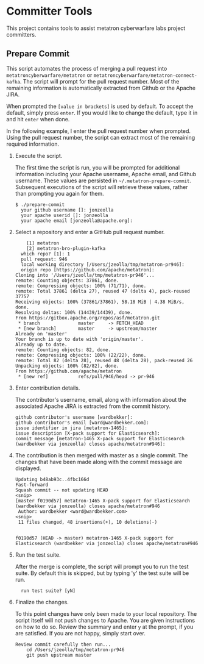 <!--
Licensed to the Apache Software Foundation (ASF) under one
or more contributor license agreements.  See the NOTICE file
distributed with this work for additional information
regarding copyright ownership.  The ASF licenses this file
to you under the Apache License, Version 2.0 (the
"License"); you may not use this file except in compliance
with the License.  You may obtain a copy of the License at

    http://www.apache.org/licenses/LICENSE-2.0

Unless required by applicable law or agreed to in writing, software
distributed under the License is distributed on an "AS IS" BASIS,
WITHOUT WARRANTIES OR CONDITIONS OF ANY KIND, either express or implied.
See the License for the specific language governing permissions and
limitations under the License.
-->

# Committer Tools

This project contains tools to assist metatron cyberwarfare labs project committers.

## Prepare Commit

This script automates the process of merging a pull request into `metatroncyberwarfare/metatron` or `metatroncyberwarfare/metatron-connect-kafka`.  The script will prompt for the pull request number.  Most of the remaining information is automatically extracted from Github or the Apache JIRA.

When prompted the `[value in brackets]` is used by default.  To accept the default, simply press `enter`.  If you would like to change the default, type it in and hit `enter` when done.

In the following example, I enter the pull request number when prompted.   Using the pull request number, the script can extract most of the remaining required information.

1. Execute the script.  

    The first time the script is run, you will be prompted for additional information including your Apache username, Apache email, and Github username.  These values are persisted in `~/.metatron-prepare-commit`.  Subsequent executions of the script will retrieve these values, rather than prompting you again for them.

    ```
    $ ./prepare-commit
      your github username []: jonzeolla
      your apache userid []: jonzeolla
      your apache email [jonzeolla@apache.org]:
    ```

1. Select a repository and enter a GitHub pull request number.

    ```
        [1] metatron
        [2] metatron-bro-plugin-kafka
      which repo? [1]: 1
      pull request: 946
      local working directory [/Users/jzeolla/tmp/metatron-pr946]:
      origin repo [https://github.com/apache/metatron]:
    Cloning into '/Users/jzeolla/tmp/metatron-pr946'...
    remote: Counting objects: 37861, done.
    remote: Compressing objects: 100% (71/71), done.
    remote: Total 37861 (delta 27), reused 47 (delta 4), pack-reused 37757
    Receiving objects: 100% (37861/37861), 58.18 MiB | 4.38 MiB/s, done.
    Resolving deltas: 100% (14439/14439), done.
    From https://gitbox.apache.org/repos/asf/metatron.git
     * branch              master     -> FETCH_HEAD
     * [new branch]        master     -> upstream/master
    Already on 'master'
    Your branch is up to date with 'origin/master'.
    Already up to date.
    remote: Counting objects: 82, done.
    remote: Compressing objects: 100% (22/22), done.
    remote: Total 82 (delta 28), reused 48 (delta 28), pack-reused 26
    Unpacking objects: 100% (82/82), done.
    From https://github.com/apache/metatron
     * [new ref]           refs/pull/946/head -> pr-946
    ```

1. Enter contribution details.

    The contributor's username, email, along with information about the associated Apache JIRA is extracted from the commit history.

    ```
    github contributor's username [wardbekker]:
    github contributor's email [ward@wardbekker.com]:
    issue identifier in jira [metatron-1465]:
    issue description [X-pack support for Elasticsearch]:
    commit message [metatron-1465 X-pack support for Elasticsearch (wardbekker via jonzeolla) closes apache/metatron#946]:
    ```

1. The contribution is then merged with master as a single commit.  The changes that have been made along with the commit message are displayed.

    ```
    Updating b48ab93c..4fbc166d
    Fast-forward
    Squash commit -- not updating HEAD
    <snip>
    [master f0190d57] metatron-1465 X-pack support for Elasticsearch (wardbekker via jonzeolla) closes apache/metatron#946
     Author: wardbekker <ward@wardbekker.com>
    <snip>
     11 files changed, 48 insertions(+), 10 deletions(-)
    
    
    f0190d57 (HEAD -> master) metatron-1465 X-pack support for Elasticsearch (wardbekker via jonzeolla) closes apache/metatron#946
    ```

1. Run the test suite.

    After the merge is complete, the script will prompt you to run the test suite.  By default this is skipped, but by typing 'y' the test suite will be run.

    ```
      run test suite? [yN]
    ```

1. Finalize the changes.

    To this point changes have only been made to your local repository.  The script itself will not push changes to Apache.  You are given instructions on how to do so.  Review the summary and enter `y` at the prompt, if you are satisfied.   If you are not happy, simply start over.

    ```
    Review commit carefully then run...
        cd /Users/jzeolla/tmp/metatron-pr946
        git push upstream master
    ```
